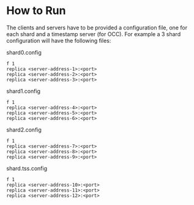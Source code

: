 # How to Run

The clients and servers have to be provided a configuration file, one
for each shard and a timestamp server (for OCC). For example a 3 shard
configuration will have the following files:

shard0.config

```
f 1  
replica <server-address-1>:<port>
replica <server-address-2>:<port>
replica <server-address-3>:<port>
```

shard1.config

```
f 1
replica <server-address-4>:<port>
replica <server-address-5>:<port>
replica <server-address-6>:<port>
```

shard2.config

```
f 1
replica <server-address-7>:<port>
replica <server-address-8>:<port>
replica <server-address-9>:<port>
```

shard.tss.config

```
f 1
replica <server-address-10>:<port>
replica <server-address-11>:<port>
replica <server-address-12>:<port>
```


